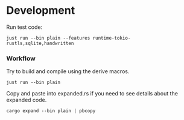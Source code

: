 # Development

Run test code:
    
    just run --bin plain --features runtime-tokio-rustls,sqlite,handwritten

### Workflow

Try to build and compile using the derive macros.

    just run --bin plain
    
Copy and paste into expanded.rs if you need to see details about the expanded code.

    cargo expand --bin plain | pbcopy
